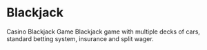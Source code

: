 # Blackjack
Casino Blackjack Game
Blackjack game with multiple decks of cars, standard betting system, insurance and split wager.
